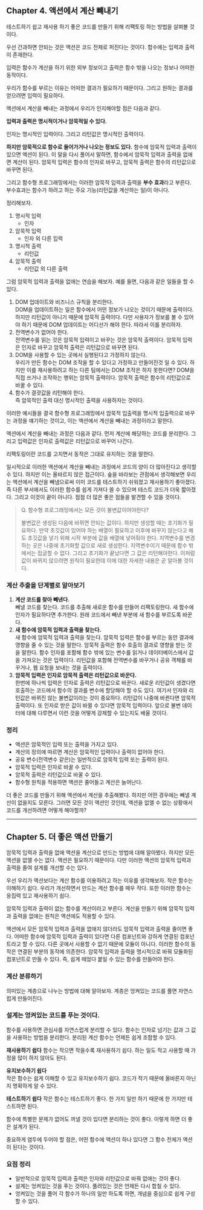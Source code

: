 ## Chapter 4. 액션에서 계산 뺴내기

테스트하기 쉽고 재사용 하기 좋은 코드를 만들기 위해 리팩토링 하는 방법을 살펴볼 것이다.

우선 간과하면 안되는 것은 액션은 코드 전체로 퍼진다는 것이다.
합수에는 입력과 출력이 존재한다.

입력은 함수가 계산을 하기 위한 외부 정보이고
출력은 함수 밖을 나오는 정보나 어떠한 동작이다.

우리가 함수를 부르는 이유는 어떠한 결과가 필요하기 때문이다.
그리고 원하는 결과를 얻으려면 입력이 필요하다.

액션에서 계산을 빼내는 과정에서 우리가 인지해야할 점은 다음과 같다.

**입력과 출력은 명시적이거나 암묵적일 수 있다.**

인자는 명시적인 입력이다.
그리고 리턴값은 명시적인 출력이다.

**하지만 암묵적으로 함수로 들어가거나 나오는 정보도 있다.**
함수에 암묵적 입력과 출력이 있으면 액션이 된다.
이 말을 다시 풀어서 말하면,
함수에서 암묵적 입력과 출력을 없애면 계산이 된다.
암묵적 입력은 함수의 인자로 바꾸고, 암묵적 출력은 함수의 리턴값으로 바꾸면 된다.

그리고 함수형 프로그래밍에서는 이러한 암묵적 입력과 출력을 **부수 효과**라고 부른다.
부수효과는 함수가 하려고 하는 주요 기능(리턴값을 계산하는 일)이 아니다.

정리해보자.

1. 명시적 입력
   - 인자
2. 암묵적 입력
   - 인자 외 다른 입력
3. 명시적 출력
   - 리턴값
4. 암묵적 출력
   - 리턴값 외 다른 출력

그럼 암묵적 입력과 출력을 없애는 연습을 해보자.
예를 들면, 다음과 같은 일들을 할 수 있다.

1. DOM 업데이트와 비즈니스 규칙을 분리한다.
   <br />
   DOM을 업데이트하는 일은 함수에서 어떤 정보가 나오는 것이기 때문에 출력이다.
   하지만 리턴값이 아니기 때문에 암묵적 출력이다.
   다만 사용자가 정보를 볼 수 있어야 하기 때문에 DOM 업데이트는 어디선가 해야 한다.
   따라서 이를 분리하자.
2. 전역변수가 없어야 한다.
   <br />
   전역변수를 읽는 것은 암묵적 입력이고 바꾸는 것은 암묵적 출력이다.
   암묵적 입력은 인자로 바꾸고 암묵적 출력은 리턴값으로 바꾸면 된다.
3. DOM을 사용할 수 있는 곳에서 실행된다고 가정하지 않는다.
   <br />
   우리가 만든 함수는 DOM 조작을 할 수 있다고 가정하고 만들어진것 일 수 있다. 하지만 이를 재사용하려고 하는 다른 팀에서는 DOM 조작은 하지 못한다면?
   DOM을 직접 쓰거나 조작하는 행위는 암묵적 출력이다. 암묵적 출력은 함수의 리턴값으로 바꿀 수 있다.
4. 함수가 결괏값을 리턴해야 한다.
   <br />
   즉 암묵적인 출력 대신 명시적인 출력을 사용하자는 것이다.

이러한 예시들을 결국 함수형 프로그래밍에서 암묵적 입출력을 명시적 입출력으로 바꾸는 과정을 얘기하는 것이고, 이는 액션에서 계산을 빼내는 과정이라고 말한다.

액션에서 계산을 빼내는 과정은 다음과 같다.
먼저 계산에 해당하는 코드를 분리한다.
그리고 입력값은 인자로 출력값은 리턴값으로 바꾸어 나간다.

리팩토링이란 코드를 고치면서 동작은 그대로 유지하는 것을 말한다.

일시적으로 이러한 액션에서 계산을 빼내는 과정에서
코드의 양이 더 많아진다고 생각할 수 있다. 하지만 이는 올바르지 않은 접근이다. 숲을 바라보는 관점에서 생각해보면 우리는 액션에서 계산을 빼냄으로써 이미 코드를 테스트하기 쉬워졌고 재사용하기 좋아졌다.
즉 다른 부서에서도 이러한 함수를 쉽게 가져다 쓸 수 있으며
테스트 코드가 더욱 짧아졌다.
그리고 이것이 끝이 아니다. 점점 더 많은 좋은 점들을 발견할 수 있을 것이다.

> Q. 함수형 프로그래밍에서는 모든 것이 불변값이어야한다?
>
> 불변값은 생성된 다음에 바뀌면 안되는 값이다. 하지만 생성할 때는 초기화가 필요하다. 만약 초깃값이 있어야 하는 배열이 필요하고 이후에 바꾸지 않는다고 해도 초깃값을 넣기 위해 시작 부분에 값을 배열에 넣어줘야 한다.
> 지역변수를 변경하는 곳은 나중에 초기화할 값으로 새로 생성한다. 지역변수이기 때문에 함수 밖에서는 접글할 수 없다. 그리고 초기화가 끝났다면 그 값은 리턴해야한다. 이처럼 값이 바뀌지 않으려면 원칙이 필요한데 이에 대한 자세한 내용은 곧 알아볼 것이다.

### 계산 추출을 단계별로 알아보기

1. **계산 코드를 찾아 빼낸다.**
   <br />
   빼낼 코드를 찾는다. 코드를 추출해 새로운 함수를 만들어 리팩토링한다. 새 함수에 인자가 필요하다면 추가한다. 원래 코드에서 빼낸 부분에 새 함수를 부르도록 바꾼다.
2. **새 함수에 암묵적 입력과 출력을 찾는다.**
   <br />
   새 함수에 암묵적 입력과 출력을 찾는다. 암묵적 입력은 함수를 부르는 동안 결과에 영향을 줄 수 있는 것을 말한다. 암묵적 출력은 함수 호출의 결과로 영향을 받는 것을 말한다. 함수 인자를 포함해 함수 밖에 있는 변수를 읽거나 데이터베이스에서 값을 가져오는 것은 입력이다. 리턴값을 포함해 전역변수를 바꾸거나 공유 객체를 바꾸거나, 웹 요청을 보내는 것을 출력이다.
3. **암묵적 입력은 인자로 암묵적 출력은 리턴값으로 바꾼다.**
   <br />
   한번에 하나씩 입력은 인자로 출력은 리턴값으로 바꾼다. 새로운 리턴값이 생겼다면 호출하는 코드에서 함수의 결과를 변수에 할당해야 할 수도 있다.
   여기서 인자와 리턴값은 바뀌진 않는 불변값이라는 것이 중요하다. 리턴값이 나중에 바뀐다면 암묵적 출력이다. 또 인자로 받은 값이 바뀔 수 있다면 암묵적 입력이다. 앞으로 불변 데이터에 대해 다루면서 이런 것을 어떻게 강제할 수 있는지도 배울 것이다.

### 정리

- 액션은 암묵적인 입력 또는 출력을 가지고 있다.
- 계산의 정의에 따르면 계산은 암묵적인 입력이나 출력이 없어야 한다.
- 공유 변수(전역변수 같은)는 일반적으로 암묵적 입력 또는 출력이 된다.
- 암묵적 입력은 인자로 바꿀 수 있다.
- 암묵적 출력은 리턴값으로 바꿀 수 있다.
- 함수형 원칙을 적용하면 액션은 줄어들고 계산은 늘어난다.

더 좋은 코드를 만들기 위해 액션에서 계산을 추출해봤다.
하지만 어떤 경우에는 빼낼 계산이 없을지도 모른다. 그러면 모든 것이 액션인 것인데, 액션을 없앨 수 없는 상황애서 코드를 개선하려면 어떻게 해야할까?

---

## Chapter 5. 더 좋은 액션 만들기

암묵적 입력과 출력을 없애 액션을 계산으로 만드는 방법에 대해 알아봤다.
하지만 모든 액션을 없앨 수는 없다. 액션은 필요하기 때문이다.
다만 이러한 액션의 암묵적 입력과 출력을 줄여 설게를 개선할 수는 있다.

우선 우리가 엑션보다는 계산 함수를 이용하려고 하는 이유를 생각해보자.
작은 함수는 이해하기 쉽다. 우리가 개선하면서 만드는 계산 함수를 매우 작다.
또한 이러한 함수는 응집력 있고 재사용하기 쉽다.

암묵적 입력과 출력이 없는 함수를 계산이라고 부른다.
계산을 만들기 위해 암묵적 입력과 출력을 없애는 원칙은 액션에도 적용할 수 있다.

액션에서 모든 암묵적 입력과 출력을 없애지 않더라도 암묵적 입력과 출력을 줄이면 좋다.
어떠한 함수에 암묵적 입력과 출력이 있다면 다른 컴포넌트와 강하게 연결된 컴포넌트라고 할 수 있다. 다른 곳에서 사용할 수 없기 때문에 모듈이 아니다. 이러한 함수의 동작은 연결된 부분의 동작에 의존한다.
암묵적 입력과 출력을 명시적으로 바꿔 모듈화된 컴포넌트로 만들 수 있다.
즉, 쉽게 떼었다 붙일 수 있는 함수를 만들어야 한다.

### 계산 분류하기

의미있는 계층으로 나누는 방법에 대해 알아보자.
계층은 엉켜있는 코드를 풀면 자연스럽게 만들어진다.

### 설계는 엉켜있는 코드를 푸는 것이다.

함수를 사용하면 관심사를 자연스럽게 분리할 수 있다.
함수는 인자로 넘기는 값과 그 값을 사용하는 방법을 분리한다.
분리된 계산 함수는 언제든 쉽게 조합할 수 있다.

**재사용하기 쉽다**
함수는 작으면 작을수록 재사용하기 쉽다.
하는 일도 적고 사용할 때 가정을 많이 하지 않아도 된다.

**유지보수하기 쉽다**  
작은 함수는 쉽게 이해할 수 있고 유지보수하기 쉽다.
코드가 작기 때문에 올바른지 아닌지 명확하게 알 수 있다.

**테스트하기 쉽다**
작은 함수는 테스트하기 좋다. 한 가지 일만 하기 때문에
한 가지만 테스트하면 된다.

함수에 특별한 문제가 없어도 꺼낼 것이 있다면 분리하는 것이 좋다.
이렇게 하면 더 좋은 설계가 된다.

중요하게 염두에 두어야 할 점은, 어떤 함수에 액션이 하나 있다면 그 함수 전체가 액션이 된다는 것이다.

### 요점 정리

- 일반적으로 암묵적 입력과 출력은 인자와 리턴값으로 바꿔 없애는 것이 좋다.
- 설계는 엉켜있는 것을 푸는 것이다. 풀려있는 것은 언제든 다시 합칠 수 있다.
- 엉켜있는 것을 풀어 각 함수가 하나의 일만 하도록 하면, 개념을 중심으로 쉽게 구성할 수 있다.
